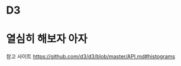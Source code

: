 D3
======================

# 열심히 해보자 아자


참고 사이트
https://github.com/d3/d3/blob/master/API.md#histograms

